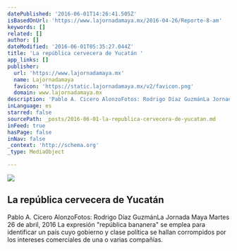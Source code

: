 ```yaml
---
datePublished: '2016-06-01T14:26:41.505Z'
isBasedOnUrl: 'https://www.lajornadamaya.mx/2016-04-26/Reporte-8-am'
keywords: []
related: []
author: []
dateModified: '2016-06-01T05:35:27.044Z'
title: 'La república cervecera de Yucatán '
app_links: []
publisher:
  url: 'https://www.lajornadamaya.mx'
  name: Lajornadamaya
  favicon: 'https://static.lajornadamaya.mx/v2/favicon.png'
  domain: www.lajornadamaya.mx
description: 'Pablo A. Cicero AlonzoFotos: Rodrigo Díaz GuzmánLa Jornada Maya Martes 26 de abril, 2016 La expresión "república bananera" se emplea para identificar un país cuyo gobierno y clase política se hallan corrompidos por los intereses comerciales de una o varias compañías.'
inLanguage: es
starred: false
sourcePath: _posts/2016-06-01-la-republica-cervecera-de-yucatan.md
inFeed: true
hasPage: false
inNav: false
_context: 'http://schema.org'
_type: MediaObject

---
```

<article style=""><img src="https://s3-us-west-2.amazonaws.com/the-grid-img/p/fb6e7e1ef8fd54db477a9ef19a0b8ce646b51cf7.jpg" /><h1>La república cervecera de Yucatán </h1><p>Pablo A. Cicero AlonzoFotos: Rodrigo Díaz GuzmánLa Jornada Maya Martes 26 de abril, 2016 La expresión "república bananera" se emplea para identificar un país cuyo gobierno y clase política se hallan corrompidos por los intereses comerciales de una o varias compañías.</p></article>